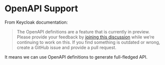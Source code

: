 # OpenAPI Support <Badge type="warning" text="preview" />

From Keycloak documentation:

> The OpenAPI definitions are a feature that is currently in preview. Please provide your feedback by [joining this discussion](https://github.com/keycloak/keycloak/discussions/8898) while we’re continuing to work on this. If you find something is outdated or wrong, create a GitHub issue and provide a pull request.

It means we can use OpenAPI definitions to generate full-fledged API.
